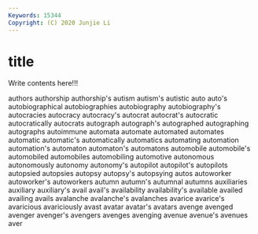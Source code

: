 ```yaml
---
Keywords: 15344
Copyright: (C) 2020 Junjie Li
---
```


# title

Write contents here!!!

authors
authorship 
authorship's 
autism 
autism's 
autistic 
auto 
auto's 
autobiographical 
autobiographies 
autobiography
autobiography's 
autocracies 
autocracy 
autocracy's 
autocrat 
autocrat's 
autocratic 
autocratically 
autocrats 
autograph
autograph's 
autographed 
autographing 
autographs 
autoimmune 
automata 
automate 
automated 
automates 
automatic
automatic's 
automatically 
automatics 
automating 
automation 
automation's 
automaton 
automaton's 
automatons 
automobile
automobile's 
automobiled 
automobiles 
automobiling 
automotive 
autonomous 
autonomously 
autonomy 
autonomy's 
autopilot
autopilot's 
autopilots 
autopsied 
autopsies 
autopsy 
autopsy's 
autopsying 
autos 
autoworker 
autoworker's
autoworkers 
autumn 
autumn's 
autumnal 
autumns 
auxiliaries 
auxiliary 
auxiliary's 
avail 
avail's
availability 
availability's 
available 
availed 
availing 
avails 
avalanche 
avalanche's 
avalanches 
avarice
avarice's 
avaricious 
avariciously 
avast 
avatar 
avatar's 
avatars 
avenge 
avenged 
avenger
avenger's 
avengers 
avenges 
avenging 
avenue 
avenue's 
avenues 
aver 
